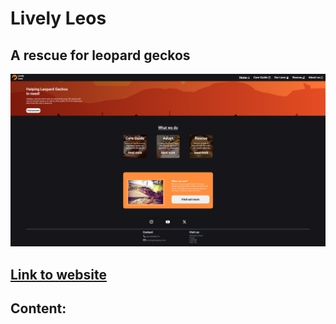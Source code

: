 # Lively Leos
## A rescue for leopard geckos

<img src="assets/documentation/livelyleos_desktop.png" alt="Image of the website homepage" width="800px">

## [Link to website](https://zoten64.github.io/livelyleosrescue/)

## Content:
